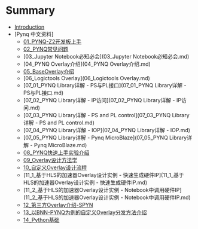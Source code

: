 <!--
 * @Author: Wei Liu
 * @GitHub: louisliuwei
 * @Email: louis.liuwei@hotmail.com
 * @Date: 2019-11-28 10:55:30
 * @LastEditors: Please set LastEditors
 * @LastEditTime: 2019-11-28 10:56:30
 * @Description: 
 -->
# Summary

* [Introduction](README.md)
* [Pynq 中文资料]
    * [01_PYNQ-Z2开发板上手](01_PYNQ-Z2开发板上手.md)
    * [02_PYNQ常见问题](02_PYNQ常见问题.md)
    * [03_Jupyter Notebook必知必会](03_Jupyter Notebook必知必会.md)
    * [04_PYNQ Overlay介绍](04_PYNQ Overlay介绍.md)
    * [05_BaseOverlay介绍](05_BaseOverlay介绍.md)
    * [06_Logictools Overlay](06_Logictools Overlay.md)
    * [07_01_PYNQ Library详解 - PS与PL接口](07_01_PYNQ Library详解 - PS与PL接口.md)
    * [07_02_PYNQ Library详解 - IP访问](07_02_PYNQ Library详解 - IP访问.md)
    * [07_03_PYNQ Library详解 - PS and PL control](07_03_PYNQ Library详解 - PS and PL control.md)
    * [07_04_PYNQ Library详解 - IOP](07_04_PYNQ Library详解 - IOP.md)
    * [07_05_PYNQ Library详解 - Pynq MicroBlaze](07_05_PYNQ Library详解 - Pynq MicroBlaze.md)
    * [08_PYNQ快速上手实验介绍](08_PYNQ快速上手实验介绍.md)
    * [09_Overlay设计方法学](09_Overlay设计方法学.md)
    * [10_自定义Overlay设计流程](10_自定义Overlay设计流程.md)
    * [11_1_基于HLS的加速器Overlay设计实例 - 快速生成硬件IP](11_1_基于HLS的加速器Overlay设计实例 - 快速生成硬件IP.md)
    * [11_2_基于HLS的加速器Overlay设计实例 - Notebook中调用硬件IP](11_2_基于HLS的加速器Overlay设计实例 - Notebook中调用硬件IP.md)
    * [12_第三方Overlay介绍-SPYN](12_第三方Overlay介绍-SPYN.md)
    * [13_以BNN-PYNQ为例的自定义Overlay分发方法介绍](13_以BNN-PYNQ为例的自定义Overlay分发方法介绍.md)
    * [14_Python基础](14_Python基础.md)

